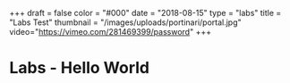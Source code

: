 +++
draft = false
color = "#000"
date = "2018-08-15"
type = "labs"
title = "Labs Test"
thumbnail = "/images/uploads/portinari/portal.jpg"
video="https://vimeo.com/281469399/password"
+++

<h1>Labs - Hello World</h1>